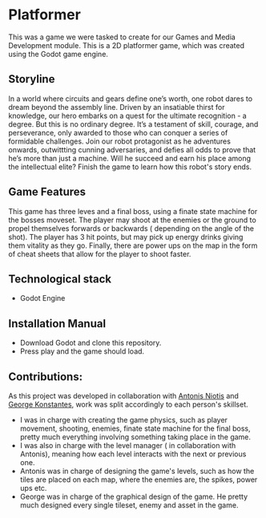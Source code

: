# Platformer 
This was a game we were tasked to create for our Games and Media Development module. This is a 2D platformer game, which was created using the Godot game engine. 
## Storyline
In a world where circuits and gears define one’s worth, one robot dares to dream beyond the assembly line. Driven by an insatiable thirst for knowledge, our hero embarks on a quest for the ultimate recognition - a degree.  But this is no ordinary degree.  It’s a testament of skill, courage, and perseverance, only awarded to those who can conquer a series of formidable challenges. Join our robot protagonist as he adventures onwards, outwittting cunning adversaries, and defies all odds to prove that he’s more than just a machine.  Will he succeed and earn his place among the intellectual elite? Finish the game to learn how this robot's story ends. 
## Game Features
This game has three leves and a final boss, using a finate state machine for the bosses moveset.
The player may shoot at the enemies or the ground to propel themselves forwards or backwards ( depending on the angle of the shot).
The player has 3 hit points, but may pick up energy drinks giving them vitality as they go. Finally, there are power ups on the map in the form of cheat sheets that allow for the player to shoot faster.
## Technological stack
* Godot Engine
## Installation Manual
* Download Godot and clone this repository.
* Press play and the game should load.
## Contributions:
As this project was developed in collaboration with [Antonis Niotis](https://github.com/pet2ant/) and [George Konstantes](https://github.com/slendyraizex), work was split accordingly to each person's skillset. 
* I was in charge with creating the game physics, such as player movement, shooting, enemies, finate state machine for the final boss, pretty much everything involving something taking place in the game.
* I was also in charge with the level manager ( in collaboration with Antonis), meaning how each level interacts with the next or previous one.
* Antonis was in charge of designing the game's levels, such as how the tiles are placed on each map, where the enemies are, the spikes, power ups etc.
* George was in charge of the graphical design of the game. He pretty much designed every single tileset, enemy and asset in the game. 
